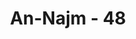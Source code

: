 ---
title: "An-Najm - 48"
no: 48
arabic_no: ٤٨
ayah: وَاَنَّهٗ هُوَ اَغْنٰى وَاَقْنٰىۙ 
translation: "dan sesungguhnya Dialah yang memberikan kekayaan dan kecukupan. "
tafsir: "Allah yang memberikan kekayaan atau kemiskinan bagi orang yang dikehendaki-Nya di antara hamba-Nya, sesuai dengan kesanggupan dan usaha masing-masing. Ayat ini menunjukkan kekuasaan yang sempurna, bahwa nuthfah (setetes mani) adalah sesuai bagian-bagiannya menurut kenyataan. Dari nutfah ini Allah jadikan bermacam-macam anggota, tabiat yang berlain-lainan dan laki-laki atau perempuan, maka tidak ada orang yang mengaku dapat membuatnya, sebagaimana tidak ada yang mengaku menjadikan langit dan bumi selain Allah. \n\nDan sungguh, jika engkau (Muhammad) tanyakan kepada mereka, \"Siapakah yang menciptakan langit dan bumi?\" Tentu mereka akan menjawab, \"Allah.\" (Luqman/31: 25) \n\nApakah manusia mengira, dia akan dibiarkan begitu saja (tanpa pertanggungjawaban)? Bukankah dia mulanya hanya setetes mani yang ditumpahkan (ke dalam rahim), kemudian (mani itu) menjadi sesuatu yang melekat, lalu Allah menciptakannya dan menyempurnakannya, lalu Dia menjadikan darinya sepasang lakilaki dan perempuan. Bukankah (Allah yang berbuat) demikian berkuasa (pula) menghidupkan orang mati? (al-Qiyamah/75: 36-40)"
---